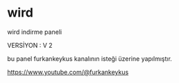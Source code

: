 # wird
wird indirme paneli


VERSİYON : V 2


bu panel furkankeykus kanalının isteği üzerine  yapılmıştır.

https://www.youtube.com/@furkankeykus
